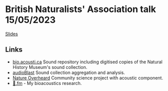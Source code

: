 # British Naturalists' Association talk 15/05/2023

[Slides](/talks/2023-05-BNA.pptx)

## Links

- [bio.acousti.ca](https://bio.acousti.ca) Sound repository including digitised copies of the Natural History Museum's sound collection.
- [audioBlast](https://audioblast.org) Sound collection aggregation and analysis.
- [Nature Overheard](https://www.nhm.ac.uk/take-part/monitor-and-encourage-nature/nature-overheard.html) Community science project with acoustic component.
- [🦗.fm](https://🦗.fm/) - My bioacoustics research.
